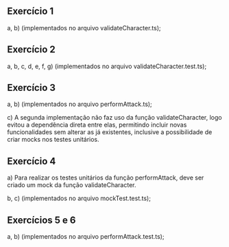 ## Exercício 1
a, b) (implementados no arquivo validateCharacter.ts);

## Exercício 2
a, b, c, d, e, f, g) (implementados no arquivo validateCharacter.test.ts);

## Exercício 3
a, b) (implementados no arquivo performAttack.ts);

c) A segunda implementação não faz uso da função validateCharacter, logo evitou a dependência direta entre elas, permitindo incluir novas funcionalidades sem alterar as já existentes, inclusive a possibilidade de criar mocks nos testes unitários.

## Exercício 4
a) Para realizar os testes unitários da função performAttack, deve ser criado um mock da função validateCharacter.

b, c) (implementados no arquivo mockTest.test.ts);

## Exercícios 5 e 6
a, b)  (implementados no arquivo performAttack.test.ts);